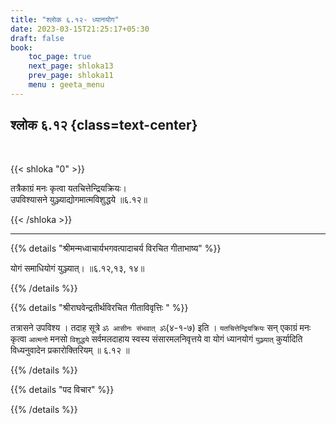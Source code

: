 ```yaml
---
title: "श्लोक ६.१२- ध्यानयोग"
date: 2023-03-15T21:25:17+05:30
draft: false
book:
    toc_page: true
    next_page: shloka13
    prev_page: shloka11
    menu : geeta_menu
---
```




## श्लोक ६.१२ {class=text-center}

<br/>

{{< shloka  "0"  >}}

तत्रैकाग्रं मनः कृत्वा यतचित्तेन्द्रियक्रियः।   
उपविश्यासने युञ्ज्याद्योगमात्मविशुद्धये ॥६.१२॥

{{< /shloka >}}

---


{{% details "श्रीमन्मध्वाचार्यभगवत्पादाचर्य विरचित  गीताभाष्य" %}}

योगं समाधियोगं युञ्ज्यात्। ॥६.१२,१३, १४॥

{{% /details %}}



{{% details "श्रीराघवेन्द्रतीर्थविरचित गीताविवृत्तिः " %}}

तत्रासने उपविश्य । तदाह सूत्रे `ॐ आसीनः संभवात्‌ ॐ`(४-१-७)
इति । `यतचित्तेन्द्रियक्रियः` सन्‌ एकाग्रं मनः कृत्वा `आत्मनो` मनसो `विशुद्धये`
सर्वमलदाहाय स्वस्य संसारमलनिवृत्तये वा योगं ध्यानयोगं `युञ्ज्यात्‌` कुर्यादिति
विध्यनुवादेन प्रकारोक्तिरियम्‌ ॥ ६.१२ ॥


{{% /details %}}



{{% details "पद विचार" %}}


{{% /details %}}
